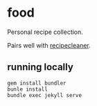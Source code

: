 # food

Personal recipe collection.

Pairs well with [recipecleaner](https://github.com/erik/recipecleaner).

## running locally

    gem install bundler
    bunle install
    bundle exec jekyll serve
